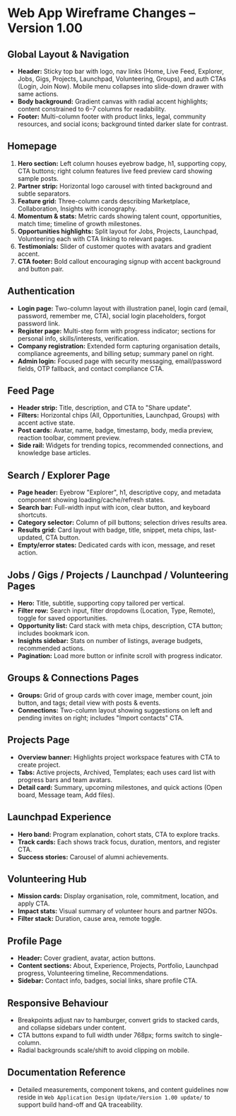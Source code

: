 # Web App Wireframe Changes – Version 1.00

## Global Layout & Navigation
- **Header:** Sticky top bar with logo, nav links (Home, Live Feed, Explorer, Jobs, Gigs, Projects, Launchpad, Volunteering, Groups), and auth CTAs (Login, Join Now). Mobile menu collapses into slide-down drawer with same actions.
- **Body background:** Gradient canvas with radial accent highlights; content constrained to 6–7 columns for readability.
- **Footer:** Multi-column footer with product links, legal, community resources, and social icons; background tinted darker slate for contrast.

## Homepage
1. **Hero section:** Left column houses eyebrow badge, h1, supporting copy, CTA buttons; right column features live feed preview card showing sample posts.
2. **Partner strip:** Horizontal logo carousel with tinted background and subtle separators.
3. **Feature grid:** Three-column cards describing Marketplace, Collaboration, Insights with iconography.
4. **Momentum & stats:** Metric cards showing talent count, opportunities, match time; timeline of growth milestones.
5. **Opportunities highlights:** Split layout for Jobs, Projects, Launchpad, Volunteering each with CTA linking to relevant pages.
6. **Testimonials:** Slider of customer quotes with avatars and gradient accent.
7. **CTA footer:** Bold callout encouraging signup with accent background and button pair.

## Authentication
- **Login page:** Two-column layout with illustration panel, login card (email, password, remember me, CTA), social login placeholders, forgot password link.
- **Register page:** Multi-step form with progress indicator; sections for personal info, skills/interests, verification.
- **Company registration:** Extended form capturing organisation details, compliance agreements, and billing setup; summary panel on right.
- **Admin login:** Focused page with security messaging, email/password fields, OTP fallback, and contact compliance CTA.

## Feed Page
- **Header strip:** Title, description, and CTA to "Share update".
- **Filters:** Horizontal chips (All, Opportunities, Launchpad, Groups) with accent active state.
- **Post cards:** Avatar, name, badge, timestamp, body, media preview, reaction toolbar, comment preview.
- **Side rail:** Widgets for trending topics, recommended connections, and knowledge base articles.

## Search / Explorer Page
- **Page header:** Eyebrow "Explorer", h1, descriptive copy, and metadata component showing loading/cache/refresh states.
- **Search bar:** Full-width input with icon, clear button, and keyboard shortcuts.
- **Category selector:** Column of pill buttons; selection drives results area.
- **Results grid:** Card layout with badge, title, snippet, meta chips, last-updated, CTA button.
- **Empty/error states:** Dedicated cards with icon, message, and reset action.

## Jobs / Gigs / Projects / Launchpad / Volunteering Pages
- **Hero:** Title, subtitle, supporting copy tailored per vertical.
- **Filter row:** Search input, filter dropdowns (Location, Type, Remote), toggle for saved opportunities.
- **Opportunity list:** Card stack with meta chips, description, CTA button; includes bookmark icon.
- **Insights sidebar:** Stats on number of listings, average budgets, recommended actions.
- **Pagination:** Load more button or infinite scroll with progress indicator.

## Groups & Connections Pages
- **Groups:** Grid of group cards with cover image, member count, join button, and tags; detail view with posts & events.
- **Connections:** Two-column layout showing suggestions on left and pending invites on right; includes "Import contacts" CTA.

## Projects Page
- **Overview banner:** Highlights project workspace features with CTA to create project.
- **Tabs:** Active projects, Archived, Templates; each uses card list with progress bars and team avatars.
- **Detail card:** Summary, upcoming milestones, and quick actions (Open board, Message team, Add files).

## Launchpad Experience
- **Hero band:** Program explanation, cohort stats, CTA to explore tracks.
- **Track cards:** Each shows track focus, duration, mentors, and register CTA.
- **Success stories:** Carousel of alumni achievements.

## Volunteering Hub
- **Mission cards:** Display organisation, role, commitment, location, and apply CTA.
- **Impact stats:** Visual summary of volunteer hours and partner NGOs.
- **Filter stack:** Duration, cause area, remote toggle.

## Profile Page
- **Header:** Cover gradient, avatar, action buttons.
- **Content sections:** About, Experience, Projects, Portfolio, Launchpad progress, Volunteering timeline, Recommendations.
- **Sidebar:** Contact info, badges, social links, share profile CTA.

## Responsive Behaviour
- Breakpoints adjust nav to hamburger, convert grids to stacked cards, and collapse sidebars under content.
- CTA buttons expand to full width under 768px; forms switch to single-column.
- Radial backgrounds scale/shift to avoid clipping on mobile.

## Documentation Reference
- Detailed measurements, component tokens, and content guidelines now reside in `Web Application Design Update/Version 1.00 update/` to support build hand-off and QA traceability.
